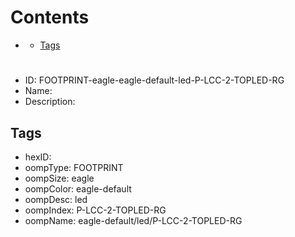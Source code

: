 



Contents
========

* [](#)
	* [Tags](#tags)

# 

- ID: FOOTPRINT-eagle-eagle-default-led-P-LCC-2-TOPLED-RG
- Name: 
- Description: 

## Tags

- hexID: 
- oompType: FOOTPRINT
- oompSize: eagle
- oompColor: eagle-default
- oompDesc: led
- oompIndex: P-LCC-2-TOPLED-RG
- oompName: eagle-default/led/P-LCC-2-TOPLED-RG
